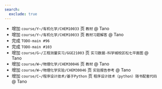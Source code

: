 ```yaml
---
search:
  exclude: true
---
```


- 增加 `course/Y~/有机化学/CHEM10033` 页 `教材` @ Tano
- 增加 `course/Y~/有机化学/CHEM10033` 页 `教材习题解答` @ Tano
- 完成 `TODO-main #96`
- 完成 `TODO-main #103`
- 增加 `course/G~/工程测量实习/GGE21003` 页 `实习数据-科学城校区松七平面图` @ Tano
- 增加 `course/W~/物理化学/CHEM30046` 页 `教材` @ Tano
- 增加 `course/W~/物理化学实验/CHEM30046` 页 `实验报告参考` @ Tano
- 增加 `course/C~/程序设计技术/基于Python` 页 `程序设计技术（python）随书配套代码` @ Tano